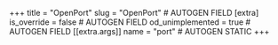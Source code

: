 +++
title = "OpenPort"
slug = "OpenPort" # AUTOGEN FIELD
[extra]
is_override = false # AUTOGEN FIELD
od_unimplemented = true # AUTOGEN FIELD
[[extra.args]]
name = "port" # AUTOGEN STATIC
+++